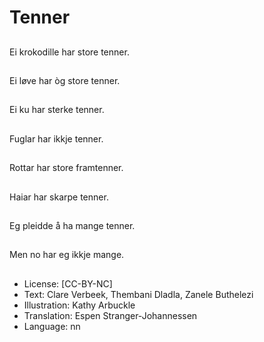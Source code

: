 # Tenner

##
Ei krokodille har store tenner.

##
Ei løve har òg store tenner.

##
Ei ku har sterke tenner.

##
Fuglar har ikkje tenner.

##
Rottar har store framtenner.

##
Haiar har skarpe tenner.

##
Eg pleidde å ha mange tenner.

##
Men no har eg ikkje mange.

##
* License: [CC-BY-NC]
* Text: Clare Verbeek, Thembani Dladla, Zanele Buthelezi
* Illustration: Kathy Arbuckle
* Translation: Espen Stranger-Johannessen
* Language: nn
